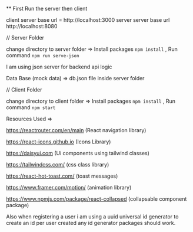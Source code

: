 \*\* First Run the server then client

client server base url = http://localhost:3000
server server base url http://localhost:8080

// Server Folder

change directory to server folder => Install packages `npm install` , Run command `npm run serve-json`

I am using json server for backend api logic

Data Base (mock data) => db.json file inside server folder

// Client Folder

change directory to client folder => Install packages `npm install` , Run command `npm start`

Resources Used =>

https://reactrouter.com/en/main (React navigation library)

https://react-icons.github.io (Icons Library)

https://daisyui.com (Ui components using tailwind classes)

https://tailwindcss.com/ (css class library)

https://react-hot-toast.com/ (toast messages)

https://www.framer.com/motion/ (animation library)

https://www.npmjs.com/package/react-collapsed (collapsable component package)

Also when registering a user i am using a uuid universal id generator to create an id per user created any id generator packages should work.
